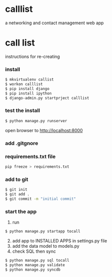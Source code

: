 # calllist
a networking and contact management web app

# call list

instructions for re-creating

### install

```sh
$ mkvirtualenv callist   
$ workon calllist  
$ pip install django
$ pip install ipython
$ django-admin.py startprject calllist
```
    
### test the install  

```sh 
$ python manage.py runserver
```
open browser to [http://localhost:8000](http://localhost:8000)

### add .gitgnore

### requirements.txt file

```sh
pip freeze > requirements.txt
```

### add to git

```sh
$ git init
$ git add .
$ git commit -m "initial commit"
```

### start the app

1. run
```sh 
$ python manage.py startapp tocall
```

2. add app to INSTALLED APPS in settings.py file 
3. add the data model to models.py 
4. check SQL then sync 
 
 ```sh
$ python manage.py sql tocall
$ python manage.py validate
$ python manage.py syncdb
```
